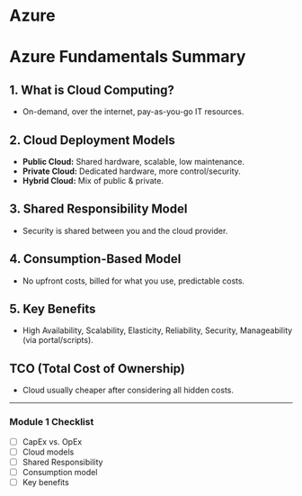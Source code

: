 # Azure

# Azure Fundamentals Summary

## 1. What is Cloud Computing?
- On-demand, over the internet, pay-as-you-go IT resources.

## 2. Cloud Deployment Models
- **Public Cloud:** Shared hardware, scalable, low maintenance.
- **Private Cloud:** Dedicated hardware, more control/security.
- **Hybrid Cloud:** Mix of public & private.

## 3. Shared Responsibility Model
- Security is shared between you and the cloud provider.

## 4. Consumption-Based Model
- No upfront costs, billed for what you use, predictable costs.

## 5. Key Benefits
- High Availability, Scalability, Elasticity, Reliability, Security, Manageability (via portal/scripts).

## TCO (Total Cost of Ownership)
- Cloud usually cheaper after considering all hidden costs.

---

### Module 1 Checklist
- [ ] CapEx vs. OpEx
- [ ] Cloud models
- [ ] Shared Responsibility
- [ ] Consumption model
- [ ] Key benefits
